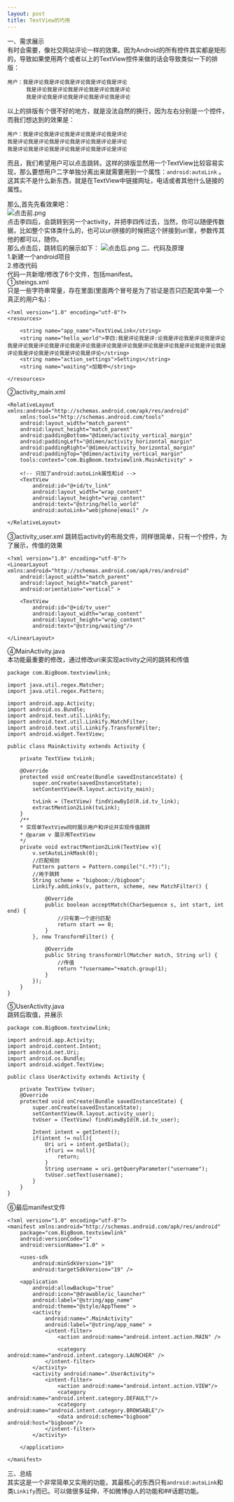 ```yaml
---
layout: post
title: TextView的巧用
---
```

一、需求展示  
有时会需要，像社交网站评论一样的效果。因为Android的所有控件其实都是矩形的，导致如果使用两个或者以上的TextView控件来做的话会导致类似一下的排版：  

	用户：我是评论我是评论我是评论我是评论我是评论  
		  我是评论我是评论我是评论我是评论我是评论
		  我是评论我是评论我是评论我是评论我是评论
   
以上的排版有个很不好的地方，就是没法自然的换行，因为左右分别是一个控件，而我们想达到的效果是：  

	用户：我是评论我是评论我是评论我是评论我是评论  
	我是评论我是评论我是评论我是评论我是评论是评论
	我是评论我是评论我是评论我是评论我是评论是评论

而且，我们希望用户可以点击跳转。这样的排版显然用一个TextView比较容易实现，那么要想用户二字单独分离出来就需要用到一个属性：`android:autoLink` 。这其实不是什么新东西，就是在TextView中链接网址，电话或者其他什么链接的属性。

那么,首先先看效果吧：  
![点击前.png](http://upload-images.jianshu.io/upload_images/3792480-dbaf7b32ea23b1d3.png?imageMogr2/auto-orient/strip%7CimageView2/2/w/1240)  
点击李四后，会跳转到另一个activity，并把李四传过去，当然，你可以随便传数据，比如整个实体类什么的，也可以uri拼接的时候把这个拼接到uri里，参数传其他的都可以，随你。  
那么点击后，跳转后的展示如下：
![点击后.png](http://upload-images.jianshu.io/upload_images/3792480-85e85d2fac455fb4.png?imageMogr2/auto-orient/strip%7CimageView2/2/w/1240)
二、代码及原理  
1.新建一个android项目  
2.修改代码  
代码一共新增/修改了6个文件，包括manifest。  
①steings.xml  
只是一些字符串常量，存在里面(里面两个冒号是为了验证是否只匹配其中第一个真正的用户名)：  

	<?xml version="1.0" encoding="utf-8"?>
	<resources>

		<string name="app_name">TextViewLink</string>
		<string name="hello_world">李四:我是评论我是评:论我是评论我是评论我是评论我是评论我是评论我是评论我是评论我是评论我是评论我是评论我是评论我是评论我是评论我是评论我是评论我是评论我是评论我是评论</string>
		<string name="action_settings">Settings</string>
		<string name="waiting">加载中</string>
	
	</resources>

②activity_main.xml

	<RelativeLayout xmlns:android="http://schemas.android.com/apk/res/android"
		xmlns:tools="http://schemas.android.com/tools"
		android:layout_width="match_parent"
		android:layout_height="match_parent"
		android:paddingBottom="@dimen/activity_vertical_margin"
		android:paddingLeft="@dimen/activity_horizontal_margin"
		android:paddingRight="@dimen/activity_horizontal_margin"
		android:paddingTop="@dimen/activity_vertical_margin"
		tools:context="com.BigBoom.textviewlink.MainActivity" >

		<!-- 只加了android:autoLink属性和id -->
		<TextView
			android:id="@+id/tv_link"
			android:layout_width="wrap_content"
			android:layout_height="wrap_content"
			android:text="@string/hello_world"
			android:autoLink="web|phone|email" />

	</RelativeLayout>

③activity_user.xml 跳转后activity的布局文件，同样很简单，只有一个控件，为了展示，传值的效果  

	<?xml version="1.0" encoding="utf-8"?>
	<LinearLayout xmlns:android="http://schemas.android.com/apk/res/android"
		android:layout_width="match_parent"
		android:layout_height="match_parent"
		android:orientation="vertical" >
    
		<TextView 
			android:id="@+id/tv_user"
			android:layout_width="wrap_content"
			android:layout_height="wrap_content"
			android:text="@string/waiting"/>

	</LinearLayout>

④MainActivity.java  
本功能最重要的修改，通过修改uri来实现activity之间的跳转和传值  

	package com.BigBoom.textviewlink;

	import java.util.regex.Matcher;
	import java.util.regex.Pattern;

	import android.app.Activity;
	import android.os.Bundle;
	import android.text.util.Linkify;
	import android.text.util.Linkify.MatchFilter;
	import android.text.util.Linkify.TransformFilter;
	import android.widget.TextView;

	public class MainActivity extends Activity {

		private TextView tvLink;
	
		@Override
		protected void onCreate(Bundle savedInstanceState) {
			super.onCreate(savedInstanceState);
			setContentView(R.layout.activity_main);
		
			tvLink = (TextView) findViewById(R.id.tv_link);
			extractMention2Link(tvLink);
		}
		/**
		* 实现单TextView同时展示用户和评论并实现传值跳转
		* @param v 展示用TextView
		*/
		private void extractMention2Link(TextView v){
			v.setAutoLinkMask(0);
			//匹配规则
			Pattern pattern = Pattern.compile("(.*?):");
			//用于跳转
			String scheme = "bigboom://bigboom";
			Linkify.addLinks(v, pattern, scheme, new MatchFilter() {
			
				@Override
				public boolean acceptMatch(CharSequence s, int start, int end) {
					//只有第一个进行匹配
					return start == 0;
				}
			}, new TransformFilter() {
			
				@Override
				public String transformUrl(Matcher match, String url) {
					//传值
					return "?username="+match.group(1);
				}
			});
		}
	}

⑤UserActivity.java  
跳转后取值，并展示  

	package com.BigBoom.textviewlink;

	import android.app.Activity;
	import android.content.Intent;
	import android.net.Uri;
	import android.os.Bundle;
	import android.widget.TextView;

	public class UserActivity extends Activity {

		private TextView tvUser;
		@Override
		protected void onCreate(Bundle savedInstanceState) {
			super.onCreate(savedInstanceState);
			setContentView(R.layout.activity_user);
			tvUser = (TextView) findViewById(R.id.tv_user);
		
			Intent intent = getIntent();
			if(intent != null){
				Uri uri = intent.getData();
				if(uri == null){
					return;
				}
				String username = uri.getQueryParameter("username");
				tvUser.setText(username);
			}
		}
	}

⑥最后manifest文件  

	<?xml version="1.0" encoding="utf-8"?>
	<manifest xmlns:android="http://schemas.android.com/apk/res/android"
		package="com.BigBoom.textviewlink"
		android:versionCode="1"
		android:versionName="1.0" >

		<uses-sdk
			android:minSdkVersion="19"
			android:targetSdkVersion="19" />

		<application
			android:allowBackup="true"
			android:icon="@drawable/ic_launcher"
			android:label="@string/app_name"
			android:theme="@style/AppTheme" >
			<activity
				android:name=".MainActivity"
				android:label="@string/app_name" >
				<intent-filter>
					<action android:name="android.intent.action.MAIN" />

					<category android:name="android.intent.category.LAUNCHER" />
				</intent-filter>
			</activity>
			<activity android:name=".UserActivity">
				<intent-filter>
					<action android:name="android.intent.action.VIEW"/>
					<category android:name="android.intent.category.DEFAULT"/>
					<category android:name="android.intent.category.BROWSABLE"/>
					<data android:scheme="bigboom" android:host="bigboom"/>
				</intent-filter>
			</activity>
        
		</application>

	</manifest>

三、总结  
其实这是一个非常简单又实用的功能，其最核心的东西只有`android:autoLink`和类`Linkify`而已。可以做很多延伸，不如微博@人的功能和##话题功能。